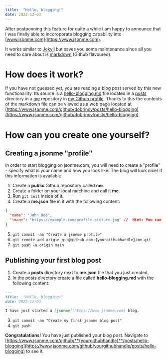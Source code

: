 ```yaml
---
title:  "Hello, blogging!"
date: 2022-12-03
---
```


After postponning this feature for quite a while I am happy to announce that I was finally able to incoroporate blogging capability into [www.jsonme.com](https://www.jsonme.com).

It works similar to [Jekyll](https://www.jekyllrb.com) but saves you some maintenance since all you need to care about is [markdown](https://en.wikipedia.org/wiki/Markdown) (Github flavoured).

# How does it work?
If you have not guessed yet, you are reading a blog post served by this new functionallity. Its source is a [hello-blogging.md](https://github.com/dobrinov/me/blob/main/posts/hello-blogging.md) file located in a [posts](https://github.com/dobrinov/me/tree/main/posts) directory in a [me](https://www.github.com/dobrinov/me) repository in [my Github profile](https://www.github.com/dobrinov/me). Thanks to this the contents of the markdown file can be viewed as a web page located at [https://www.jsonme.com/github/dobrinov/posts/hello-blogging](https://www.jsonme.com/github/dobrinov/posts/hello-blogging).

# How can you create one yourself?

## Creating a jsonme "profile"
In order to start blogging on jsonme.com, you will need to create a "profile" - specify what is your name and how you look like. The blog will look nicer if this information is available.

1. Create a **public** Github repository called **me**.
2. Create a folder on your local machine and call it **me**.
3. Run `git init` inside of it.
4. Create a **me.json** file in it with the following content:
```json
{
  "name": "John Doe",
  "image": "https://example.com/profile-picture.jpg" //  Hint: You can use the URL of your Github avatar for profile picture.
}
```

5. `git commit -am "Create a jsonme profile"`
6. `git remote add origin git@github.com:{yourgithubhandle}/me.git`
7. `git push -u origin main`

## Publishing your first blog post
1. Create a **posts** directory next to **me.json** file that you just created.
2. In the posts directory create a file called **hello-blogging.md** with the following content:
```markdown
---
title:  "Hello, blogging!"
date: 2022-12-03
---
I have just started a [jsonme](https://www.jsonme.com) blog.
```

3. `git commit -am "Create my first jsonme blog post"`
4. `git push`

 **Congratulations!**
 You have just published your blog post. Navigate to [https://www.jsonme.com/github/**{yourgithubhandle}**/posts/hello-blogging](https://www.jsonme.com/github/yourgithubhandle/posts/hello-blogging) to see it.
